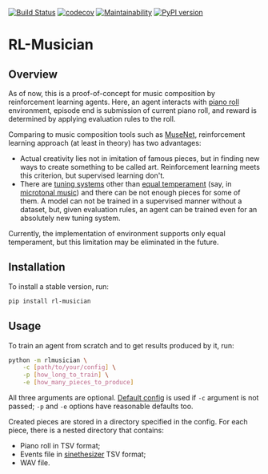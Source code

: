 [![Build Status](https://travis-ci.org/Nikolay-Lysenko/rl-musician.svg?branch=master)](https://travis-ci.org/Nikolay-Lysenko/rl-musician)
[![codecov](https://codecov.io/gh/Nikolay-Lysenko/rl-musician/branch/master/graph/badge.svg)](https://codecov.io/gh/Nikolay-Lysenko/rl-musician)
[![Maintainability](https://api.codeclimate.com/v1/badges/a43618b5f9454d01186c/maintainability)](https://codeclimate.com/github/Nikolay-Lysenko/rl-musician/maintainability)
[![PyPI version](https://badge.fury.io/py/rl-musician.svg)](https://badge.fury.io/py/rlmusician)

# RL-Musician

## Overview

As of now, this is a proof-of-concept for music composition by reinforcement learning agents. Here, an agent interacts with [piano roll](https://en.wikipedia.org/wiki/Piano_roll#In_digital_audio_workstations) environment, episode end is submission of current piano roll, and reward is determined by applying evaluation rules to the roll.

Comparing to music composition tools such as [MuseNet](https://openai.com/blog/musenet/), reinforcement learning approach (at least in theory) has two advantages:
* Actual creativity lies not in imitation of famous pieces, but in finding new ways to create something to be called art. Reinforcement learning meets this criterion, but supervised learning don't.
* There are [tuning systems](https://en.wikipedia.org/wiki/Musical_tuning#Tuning_systems) other than [equal temperament](https://en.wikipedia.org/wiki/Equal_temperament) (say, in [microtonal music](https://en.wikipedia.org/wiki/Microtonal_music)) and there can be not enough pieces for some of them. A model can not be trained in a supervised manner without a dataset, but, given evaluation rules, an agent can be trained even for an absolutely new tuning system.

Currently, the implementation of environment supports only equal temperament, but this limitation may be eliminated in the future.

## Installation

To install a stable version, run:
```bash
pip install rl-musician
```

## Usage

To train an agent from scratch and to get results produced by it, run:
```bash
python -m rlmusician \
    -c [path/to/your/config] \
    -p [how_long_to_train] \
    -e [how_many_pieces_to_produce]
```

All three arguments are optional. [Default config](https://github.com/Nikolay-Lysenko/rl-musician/blob/master/rlmusician/default_config.yml) is used if `-c` argument is not passed; `-p` and `-e` options have reasonable defaults too.

Created pieces are stored in a directory specified in the config. For each piece, there is a nested directory that contains:
* Piano roll in TSV format;
* Events file in [sinethesizer](https://github.com/Nikolay-Lysenko/sinethesizer) TSV format;
* WAV file.
